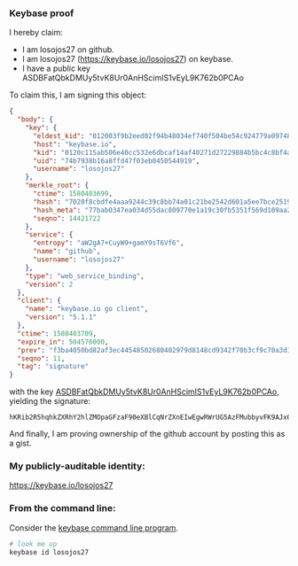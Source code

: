 ### Keybase proof

I hereby claim:

  * I am losojos27 on github.
  * I am losojos27 (https://keybase.io/losojos27) on keybase.
  * I have a public key ASDBFatQbkDMUy5tvK8Ur0AnHScimIS1vEyL9K762b0PCAo

To claim this, I am signing this object:

```json
{
  "body": {
    "key": {
      "eldest_kid": "012003f9b2eed02f94b48034ef740f504be54c924779a09748f7a66c256f9932c24a0a",
      "host": "keybase.io",
      "kid": "0120c115ab506e40cc532e6dbcaf14af40271d27229884b5bc4c8bf4aefad9bd0f080a",
      "uid": "74b7938b16a8ffd47f03eb0450544919",
      "username": "losojos27"
    },
    "merkle_root": {
      "ctime": 1580403699,
      "hash": "7020f8cbdfe4aaa9244c39c8bb74a01c21be2542d601a5ee7bce25199a0098543206a947bf5e9429883290820bea5b382a349d8b51d769b4a26b5de95e8cde94",
      "hash_meta": "77bab0347ea034d55dac809770e1a19c30fb5351f569d109aa2b0a96953b6eb4",
      "seqno": 14421722
    },
    "service": {
      "entropy": "aW2gA7+CuyW9+gamY9sT6Vf6",
      "name": "github",
      "username": "losojos27"
    },
    "type": "web_service_binding",
    "version": 2
  },
  "client": {
    "name": "keybase.io go client",
    "version": "5.1.1"
  },
  "ctime": 1580403709,
  "expire_in": 504576000,
  "prev": "f3ba4050bd82af3ec44548502680402979d8148cd9342f70b3cf9c70a3d1e5fe",
  "seqno": 11,
  "tag": "signature"
}
```

with the key [ASDBFatQbkDMUy5tvK8Ur0AnHScimIS1vEyL9K762b0PCAo](https://keybase.io/losojos27), yielding the signature:

```
hKRib2R5hqhkZXRhY2hlZMOpaGFzaF90eXBlCqNrZXnEIwEgwRWrUG5AzFMubbyvFK9AJx0nIpiEtbxMi/Su+tm9DwgKp3BheWxvYWTESpcCC8Qg87pAUL2Crz7ERUhQJoBAKXnYFIzZNC9ws8+ccKPR5f7EIJbu6QNWJTRFL/Z2h+Fj47dkkeAV3OrFX7w+MNNIRWnrAgHCo3NpZ8RAzLuRJF9V/SL5g3YQXHeR3ddTDoirLeurkEwF5Wc8DMudBrahgkNYIs4G4J9n9dZz9X1JOTwRIKdWG2bntse1D6hzaWdfdHlwZSCkaGFzaIKkdHlwZQildmFsdWXEIM8JGgPtsGWIzQPM18HJJopr8HxBAKJiCwm/Ail86iffo3RhZ80CAqd2ZXJzaW9uAQ==

```

And finally, I am proving ownership of the github account by posting this as a gist.

### My publicly-auditable identity:

https://keybase.io/losojos27

### From the command line:

Consider the [keybase command line program](https://keybase.io/download).

```bash
# look me up
keybase id losojos27
```
